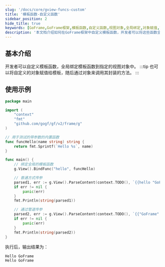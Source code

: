 ```yaml
---
slug: '/docs/core/gview-funcs-custom'
title: '模板函数-自定义函数'
sidebar_position: 2
hide_title: true
keywords: [GoFrame,GoFrame框架,模板函数,自定义函数,视图对象,全局绑定,对象赋值,方法调用,管道传参,模板解析]
description: '本文档介绍如何在GoFrame框架中自定义模板函数，开发者可以将这些函数全局绑定到指定的视图对象中。此外，还可以将自定义对象赋值给模板并通过该对象调用其封装的方法。示例代码展示了如何定义和绑定模板函数，以及使用普通方式和管道方式传递参数进行模板解析。'
---
```


## 基本介绍

开发者可以自定义模板函数，全局绑定模板函数到指定的视图对象中。
:::tip
也可以将自定义的对象赋值给模板，随后通过对象来调用其封装的方法。
:::
## 使用示例

```go
package main

import (
    "context"
    "fmt"
    "github.com/gogf/gf/v2/frame/g"
)

// 用于测试的带参数的内置函数
func funcHello(name string) string {
    return fmt.Sprintf(`Hello %s`, name)
}

func main() {
    // 绑定全局的模板函数
    g.View().BindFunc("hello", funcHello)

    // 普通方式传参
    parsed1, err := g.View().ParseContent(context.TODO(), `{{hello "GoFrame"}}`, nil)
    if err != nil {
        panic(err)
    }
    fmt.Println(string(parsed1))

    // 通过管道传参
    parsed2, err := g.View().ParseContent(context.TODO(), `{{"GoFrame" | hello}}`, nil)
    if err != nil {
        panic(err)
    }
    fmt.Println(string(parsed2))
}
```

执行后，输出结果为：

```
Hello GoFrame
Hello GoFrame
```